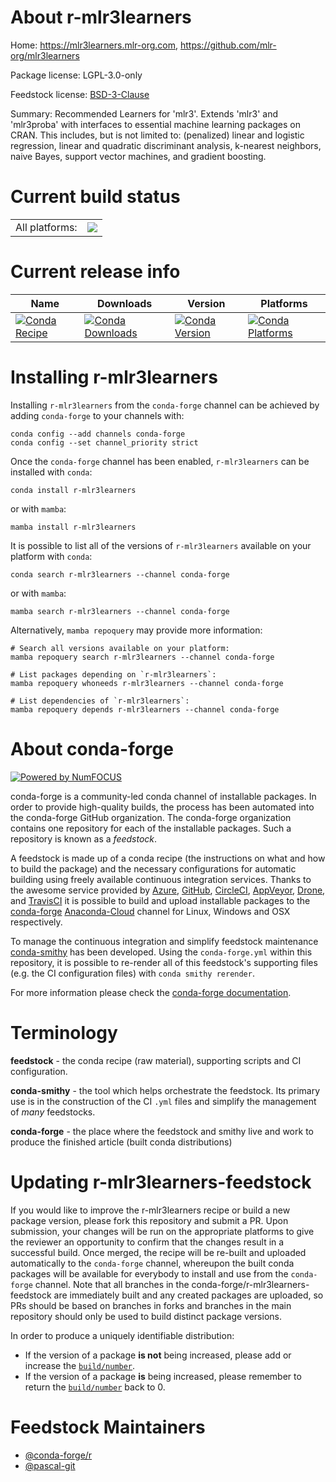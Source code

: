 About r-mlr3learners
====================

Home: https://mlr3learners.mlr-org.com, https://github.com/mlr-org/mlr3learners

Package license: LGPL-3.0-only

Feedstock license: [BSD-3-Clause](https://github.com/conda-forge/r-mlr3learners-feedstock/blob/main/LICENSE.txt)

Summary: Recommended Learners for 'mlr3'. Extends 'mlr3' and 'mlr3proba' with interfaces to essential machine learning packages on CRAN.  This includes, but is not limited to: (penalized) linear and logistic regression, linear and quadratic discriminant analysis, k-nearest neighbors, naive Bayes, support vector machines, and gradient boosting.

Current build status
====================


<table><tr><td>All platforms:</td>
    <td>
      <a href="https://dev.azure.com/conda-forge/feedstock-builds/_build/latest?definitionId=11720&branchName=main">
        <img src="https://dev.azure.com/conda-forge/feedstock-builds/_apis/build/status/r-mlr3learners-feedstock?branchName=main">
      </a>
    </td>
  </tr>
</table>

Current release info
====================

| Name | Downloads | Version | Platforms |
| --- | --- | --- | --- |
| [![Conda Recipe](https://img.shields.io/badge/recipe-r--mlr3learners-green.svg)](https://anaconda.org/conda-forge/r-mlr3learners) | [![Conda Downloads](https://img.shields.io/conda/dn/conda-forge/r-mlr3learners.svg)](https://anaconda.org/conda-forge/r-mlr3learners) | [![Conda Version](https://img.shields.io/conda/vn/conda-forge/r-mlr3learners.svg)](https://anaconda.org/conda-forge/r-mlr3learners) | [![Conda Platforms](https://img.shields.io/conda/pn/conda-forge/r-mlr3learners.svg)](https://anaconda.org/conda-forge/r-mlr3learners) |

Installing r-mlr3learners
=========================

Installing `r-mlr3learners` from the `conda-forge` channel can be achieved by adding `conda-forge` to your channels with:

```
conda config --add channels conda-forge
conda config --set channel_priority strict
```

Once the `conda-forge` channel has been enabled, `r-mlr3learners` can be installed with `conda`:

```
conda install r-mlr3learners
```

or with `mamba`:

```
mamba install r-mlr3learners
```

It is possible to list all of the versions of `r-mlr3learners` available on your platform with `conda`:

```
conda search r-mlr3learners --channel conda-forge
```

or with `mamba`:

```
mamba search r-mlr3learners --channel conda-forge
```

Alternatively, `mamba repoquery` may provide more information:

```
# Search all versions available on your platform:
mamba repoquery search r-mlr3learners --channel conda-forge

# List packages depending on `r-mlr3learners`:
mamba repoquery whoneeds r-mlr3learners --channel conda-forge

# List dependencies of `r-mlr3learners`:
mamba repoquery depends r-mlr3learners --channel conda-forge
```


About conda-forge
=================

[![Powered by
NumFOCUS](https://img.shields.io/badge/powered%20by-NumFOCUS-orange.svg?style=flat&colorA=E1523D&colorB=007D8A)](https://numfocus.org)

conda-forge is a community-led conda channel of installable packages.
In order to provide high-quality builds, the process has been automated into the
conda-forge GitHub organization. The conda-forge organization contains one repository
for each of the installable packages. Such a repository is known as a *feedstock*.

A feedstock is made up of a conda recipe (the instructions on what and how to build
the package) and the necessary configurations for automatic building using freely
available continuous integration services. Thanks to the awesome service provided by
[Azure](https://azure.microsoft.com/en-us/services/devops/), [GitHub](https://github.com/),
[CircleCI](https://circleci.com/), [AppVeyor](https://www.appveyor.com/),
[Drone](https://cloud.drone.io/welcome), and [TravisCI](https://travis-ci.com/)
it is possible to build and upload installable packages to the
[conda-forge](https://anaconda.org/conda-forge) [Anaconda-Cloud](https://anaconda.org/)
channel for Linux, Windows and OSX respectively.

To manage the continuous integration and simplify feedstock maintenance
[conda-smithy](https://github.com/conda-forge/conda-smithy) has been developed.
Using the ``conda-forge.yml`` within this repository, it is possible to re-render all of
this feedstock's supporting files (e.g. the CI configuration files) with ``conda smithy rerender``.

For more information please check the [conda-forge documentation](https://conda-forge.org/docs/).

Terminology
===========

**feedstock** - the conda recipe (raw material), supporting scripts and CI configuration.

**conda-smithy** - the tool which helps orchestrate the feedstock.
                   Its primary use is in the construction of the CI ``.yml`` files
                   and simplify the management of *many* feedstocks.

**conda-forge** - the place where the feedstock and smithy live and work to
                  produce the finished article (built conda distributions)


Updating r-mlr3learners-feedstock
=================================

If you would like to improve the r-mlr3learners recipe or build a new
package version, please fork this repository and submit a PR. Upon submission,
your changes will be run on the appropriate platforms to give the reviewer an
opportunity to confirm that the changes result in a successful build. Once
merged, the recipe will be re-built and uploaded automatically to the
`conda-forge` channel, whereupon the built conda packages will be available for
everybody to install and use from the `conda-forge` channel.
Note that all branches in the conda-forge/r-mlr3learners-feedstock are
immediately built and any created packages are uploaded, so PRs should be based
on branches in forks and branches in the main repository should only be used to
build distinct package versions.

In order to produce a uniquely identifiable distribution:
 * If the version of a package **is not** being increased, please add or increase
   the [``build/number``](https://docs.conda.io/projects/conda-build/en/latest/resources/define-metadata.html#build-number-and-string).
 * If the version of a package **is** being increased, please remember to return
   the [``build/number``](https://docs.conda.io/projects/conda-build/en/latest/resources/define-metadata.html#build-number-and-string)
   back to 0.

Feedstock Maintainers
=====================

* [@conda-forge/r](https://github.com/conda-forge/r/)
* [@pascal-git](https://github.com/pascal-git/)

